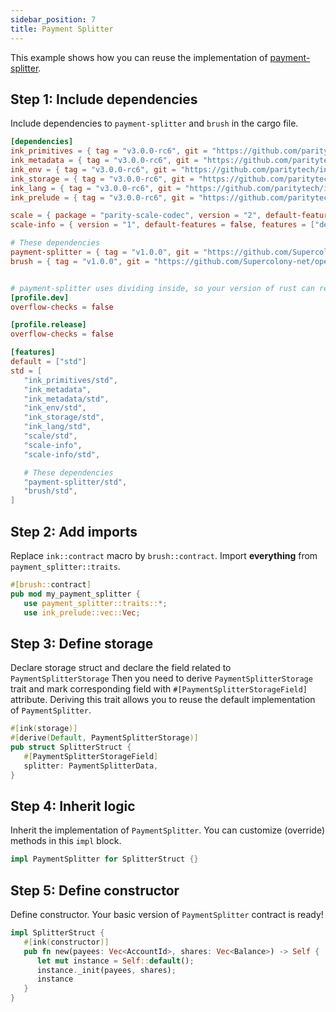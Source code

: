 ```yaml
---
sidebar_position: 7
title: Payment Splitter
---
```


This example shows how you can reuse the implementation of
[payment-splitter](https://github.com/Supercolony-net/openbrush-contracts/tree/main/contracts/finance/payment-splitter).

## Step 1: Include dependencies

Include dependencies to `payment-splitter` and `brush` in the cargo file.

```toml
[dependencies]
ink_primitives = { tag = "v3.0.0-rc6", git = "https://github.com/paritytech/ink", default-features = false }
ink_metadata = { tag = "v3.0.0-rc6", git = "https://github.com/paritytech/ink", default-features = false, features = ["derive"], optional = true }
ink_env = { tag = "v3.0.0-rc6", git = "https://github.com/paritytech/ink", default-features = false }
ink_storage = { tag = "v3.0.0-rc6", git = "https://github.com/paritytech/ink", default-features = false }
ink_lang = { tag = "v3.0.0-rc6", git = "https://github.com/paritytech/ink", default-features = false }
ink_prelude = { tag = "v3.0.0-rc6", git = "https://github.com/paritytech/ink", default-features = false }

scale = { package = "parity-scale-codec", version = "2", default-features = false, features = ["derive"] }
scale-info = { version = "1", default-features = false, features = ["derive"], optional = true }

# These dependencies
payment-splitter = { tag = "v1.0.0", git = "https://github.com/Supercolony-net/openbrush-contracts", default-features = false }
brush = { tag = "v1.0.0", git = "https://github.com/Supercolony-net/openbrush-contracts", default-features = false }


# payment-splitter uses dividing inside, so your version of rust can require you to disable check overflow.
[profile.dev]
overflow-checks = false

[profile.release]
overflow-checks = false

[features]
default = ["std"]
std = [
   "ink_primitives/std",
   "ink_metadata",
   "ink_metadata/std",
   "ink_env/std",
   "ink_storage/std",
   "ink_lang/std",
   "scale/std",
   "scale-info",
   "scale-info/std",

   # These dependencies   
   "payment-splitter/std",
   "brush/std",
]
```

## Step 2: Add imports

Replace `ink::contract` macro by `brush::contract`. 
Import **everything** from `payment_splitter::traits`.

```rust
#[brush::contract]
pub mod my_payment_splitter {
   use payment_splitter::traits::*;
   use ink_prelude::vec::Vec;
```

## Step 3: Define storage

Declare storage struct and declare the field related to `PaymentSplitterStorage`
Then you need to derive `PaymentSplitterStorage` trait and mark corresponding field
with `#[PaymentSplitterStorageField]` attribute. Deriving this trait allows you to reuse
the default implementation of `PaymentSplitter`.

```rust
#[ink(storage)]
#[derive(Default, PaymentSplitterStorage)]
pub struct SplitterStruct {
   #[PaymentSplitterStorageField]
   splitter: PaymentSplitterData,
}
```

## Step 4: Inherit logic

Inherit the implementation of `PaymentSplitter`. You can customize (override) methods in this `impl` block.

```rust
impl PaymentSplitter for SplitterStruct {}
```

## Step 5: Define constructor

Define constructor. Your basic version of `PaymentSplitter` contract is ready!

```rust
impl SplitterStruct {
   #[ink(constructor)]
   pub fn new(payees: Vec<AccountId>, shares: Vec<Balance>) -> Self {
      let mut instance = Self::default();
      instance._init(payees, shares);
      instance
   }
}
```